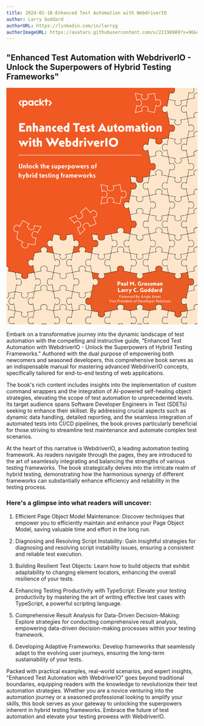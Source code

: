 ```yaml
---
title: 2024-01-18-Enhanced Test Automation with WebdriverIO
author: Larry Goddard
authorURL: https://linkedin.com/in/larryg
authorImageURL: https://avatars.githubusercontent.com/u/22198989?s=96&v=4
---
```


## "Enhanced Test Automation with WebdriverIO - Unlock the Superpowers of Hybrid Testing Frameworks"

![Enhanced Test Automation with WebdriverIO](assets/enhanced-test-automation-webdriverio/Cover.png)

Embark on a transformative journey into the dynamic landscape of test automation with the compelling and instructive guide, "Enhanced Test Automation with WebdriverIO - Unlock the Superpowers of Hybrid Testing Frameworks." Authored with the dual purpose of empowering both newcomers and seasoned developers, this comprehensive book serves as an indispensable manual for mastering advanced WebdriverIO concepts, specifically tailored for end-to-end testing of web applications.

The book's rich content includes insights into the implementation of custom command wrappers and the integration of AI-powered self-healing object strategies, elevating the scope of test automation to unprecedented levels. Its target audience spans Software Developer Engineers in Test (SDETs) seeking to enhance their skillset. By addressing crucial aspects such as dynamic data handling, detailed reporting, and the seamless integration of automated tests into CI/CD pipelines, the book proves particularly beneficial for those striving to streamline test maintenance and automate complex test scenarios.

At the heart of this narrative is WebdriverIO, a leading automation testing framework. As readers navigate through the pages, they are introduced to the art of seamlessly integrating and balancing the strengths of various testing frameworks. The book strategically delves into the intricate realm of hybrid testing, demonstrating how the harmonious synergy of different frameworks can substantially enhance efficiency and reliability in the testing process.

### Here's a glimpse into what readers will uncover:

1. Efficient Page Object Model Maintenance:
   Discover techniques that empower you to efficiently maintain and enhance your Page Object Model, saving valuable time and effort in the long run.

2. Diagnosing and Resolving Script Instability:
   Gain insightful strategies for diagnosing and resolving script instability issues, ensuring a consistent and reliable test execution.

3. Building Resilient Test Objects:
   Learn how to build objects that exhibit adaptability to changing element locators, enhancing the overall resilience of your tests.

4. Enhancing Testing Productivity with TypeScript:
   Elevate your testing productivity by mastering the art of writing effective test cases with TypeScript, a powerful scripting language.

5. Comprehensive Result Analysis for Data-Driven Decision-Making:
   Explore strategies for conducting comprehensive result analysis, empowering data-driven decision-making processes within your testing framework.

6. Developing Adaptive Frameworks:
   Develop frameworks that seamlessly adapt to the evolving user journeys, ensuring the long-term sustainability of your tests.

Packed with practical examples, real-world scenarios, and expert insights, "Enhanced Test Automation with WebdriverIO" goes beyond traditional boundaries, equipping readers with the knowledge to revolutionize their test automation strategies. Whether you are a novice venturing into the automation journey or a seasoned professional looking to amplify your skills, this book serves as your gateway to unlocking the superpowers inherent in hybrid testing frameworks. Embrace the future of test automation and elevate your testing prowess with WebdriverIO.
